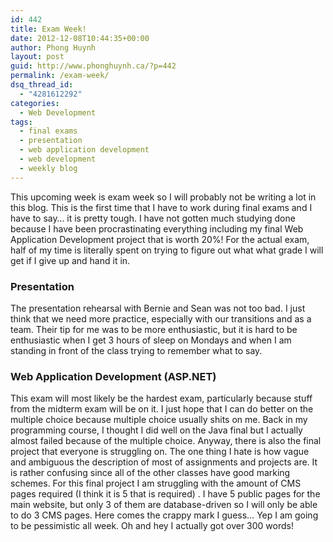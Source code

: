 ```yaml
---
id: 442
title: Exam Week!
date: 2012-12-08T10:44:35+00:00
author: Phong Huynh
layout: post
guid: http://www.phonghuynh.ca/?p=442
permalink: /exam-week/
dsq_thread_id:
  - "4281612292"
categories:
  - Web Development
tags:
  - final exams
  - presentation
  - web application development
  - web development
  - weekly blog
---
```

This upcoming week is exam week so I will probably not be writing a lot in this blog. This is the first time that I have to work during final exams and I have to say&#8230; it is pretty tough. I have not gotten much studying done because I have been procrastinating everything including my final Web Application Development project that is worth 20%! For the actual exam, half of my time is literally spent on trying to figure out what what grade I will get if I give up and hand it in.

### Presentation

The presentation rehearsal with Bernie and Sean was not too bad. I just think that we need more practice, especially with our transitions and as a team. Their tip for me was to be more enthusiastic, but it is hard to be enthusiastic when I get 3 hours of sleep on Mondays and when I am standing in front of the class trying to remember what to say.

### Web Application Development (ASP.NET)

This exam will most likely be the hardest exam, particularly because stuff from the midterm exam will be on it. I just hope that I can do better on the multiple choice because multiple choice usually shits on me. Back in my programming course, I thought I did well on the Java final but I actually almost failed because of the multiple choice. Anyway, there is also the final project that everyone is struggling on. The one thing I hate is how vague and ambiguous the description of most of assignments and projects are. It is rather confusing since all of the other classes have good marking schemes. For this final project I am struggling with the amount of CMS pages required (I think it is 5 that is required) . I have 5 public pages for the main website, but only 3 of them are database-driven so I will only be able to do 3 CMS pages. Here comes the crappy mark I guess&#8230; Yep I am going to be pessimistic all week. Oh and hey I actually got over 300 words!